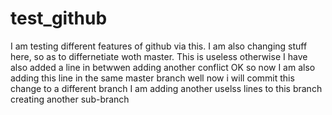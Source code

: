 
# test_github
I am testing different features of github via this. I am also changing stuff here, so as to differnetiate woth master. This is useless otherwise
I have also added a line in betwwen
adding another conflict
OK so now I am also adding this line in the same master branch
well now i will commit this change to a different branch
I am adding another uselss lines to this branch
creating another sub-branch
